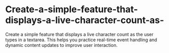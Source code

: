 # Create-a-simple-feature-that-displays-a-live-character-count-as-
Create a simple feature that displays a live character count as the user types in a textarea. This helps you practice real-time event handling and dynamic content updates to improve user interaction.

